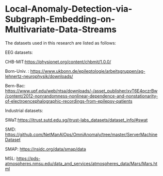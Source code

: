 # Local-Anomaly-Detection-via-Subgraph-Embedding-on-Multivariate-Data-Streams


The datasets used in this research are listed as follows:

EEG datasets:

CHB-MIT:https://physionet.org/content/chbmit/1.0.0/

Born-Univ. : https://www.ukbonn.de/epileptologie/arbeitsgruppen/ag-lehnertz-neurophysik/downloads/

Bern-Bac: https://www.upf.edu/web/ntsa/downloads/-/asset_publisher/xvT6E4pczrBw/content/2012-nonrandomness-nonlinear-dependence-and-nonstationarity-of-electroencephalographic-recordings-from-epilepsy-patients

Industrial datasets:

SWaT:https://itrust.sutd.edu.sg/itrust-labs_datasets/dataset_info/#swat

SMD: https://github.com/NetManAIOps/OmniAnomaly/tree/master/ServerMachineDataset

SMAP: https://nsidc.org/data/smap/data

MSL: https://pds-atmospheres.nmsu.edu/data_and_services/atmospheres_data/Mars/Mars.html

